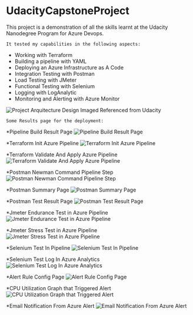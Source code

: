 # UdacityCapstoneProject

This project is a demonstration of all the skills learnt at the Udacity Nanodegree Program for Azure Devops.

`It tested my capabilities in the following aspects:`

* Working with Terraform
* Building a pipeline with YAML
* Deploying an Azure Infrastructure as A Code
* Integration Testing with Postman
* Load Testing with JMeter
* Functional Testing with Selenium
* Logging with LogAnalytic
* Monitoring and Alerting with Azure Monitor

![Project Arquitecture Design](images/project_overview.png?raw=true "CD/CI Arquitecture")
Imaged Referenced from Udacity

`Some Results page for the deployment:`

*Pipeline Build Result Page
![Pipeline Build Result Page](images/PipelineBuildResultPage.jpg?raw=true "Pipeline Build Result Page")

*Terraform Init Azure Pipeline
![Terraform Init Azure Pipeline](images/TerraformInitAzurePipeline.jpg?raw=true "Terraform Init Azure Pipeline")

*Terraform Validate And Apply Azure Pipeline
![Terraform Validate And Apply Azure Pipeline](images/TerraformValidateAndApplyAzurePipeline.jpg?raw=true "Terraform Validate And Apply Azure Pipeline")

*Postman Newman Command Pipeline Step
![Postman Newman Command Pipeline Step](images/PostmanNewmanCommandPipelineStep.jpg?raw=true "Postman Newman Command Pipeline Step")

*Postman Summary Page
![Postman Summary Page](images/PostmanSummaryPage.jpg?raw=true "Postman Summary Page")

*Postman Test Result Page
![Postman Test Result Page](images/PostmanTestResultPage.jpg?raw=true "Postman Test Result Page")

*Jmeter Endurance Test in Azure Pipeline
![Jmeter Endurance Test in Azure Pipeline](images/JmeterEnduranceTestAzurePipeline.jpg?raw=true "Jmeter Endurance Test in Azure Pipeline")

*Jmeter Stress Test in Azure Pipeline
![Jmeter Stress Test in Azure Pipeline](images/JmeterStressTestAzurePipeline.jpg?raw=true "Jmeter Stress Test in Azure Pipeline")

*Selenium Test In Pipeline
![Selenium Test In Pipeline](images/SeleniumTestInPipeline.jpg?raw=true "Selenium Test In Pipeline")

*Selenium Test Log In Azure Analytics
![Selenium Test Log In Azure Analytics](images/SeleniumTestLogInAzureAnalytics.jpg?raw=true "Selenium Test Log In Azure Analytic")

*Alert Rule Config Page
![Alert Rule Config Page](images/AlertRuleConfigPage.jpg?raw=true "Alert Rule Config Page")

*CPU Utilization Graph that Triggered Alert
![CPU Utilization Graph that Triggered Alert](images/CPUUtilizationGraph.jpg?raw=true "CPU Utilization Graph")

*Email Notification From Azure Alert
![Email Notification From Azure Alert](images/EmailAlertFromAzureAlert.jpg?raw=true "Email Notification From Azure Alert")


